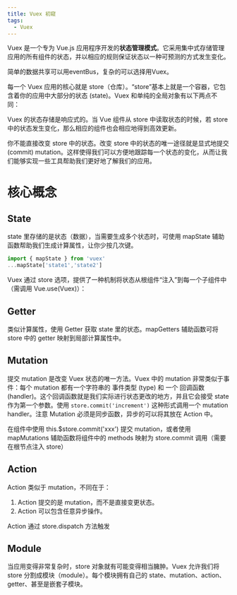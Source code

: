 ```yaml
---
title: Vuex 初窥
tags:
  - Vuex
---
```


Vuex 是一个专为 Vue.js 应用程序开发的**状态管理模式**。它采用集中式存储管理应用的所有组件的状态，并以相应的规则保证状态以一种可预测的方式发生变化。

<!-- more -->

简单的数据共享可以用eventBus，复杂的可以选择用Vuex。

每一个 Vuex 应用的核心就是 store（仓库）。“store”基本上就是一个容器，它包含着你的应用中大部分的状态 (state)。Vuex 和单纯的全局对象有以下两点不同：

Vuex 的状态存储是响应式的。当 Vue 组件从 store 中读取状态的时候，若 store 中的状态发生变化，那么相应的组件也会相应地得到高效更新。

你不能直接改变 store 中的状态。改变 store 中的状态的唯一途径就是显式地提交 (commit) mutation。这样使得我们可以方便地跟踪每一个状态的变化，从而让我们能够实现一些工具帮助我们更好地了解我们的应用。

# 核心概念

## State

state 里存储的是状态（数据），当需要生成多个状态时，可使用 mapState  辅助函数帮助我们生成计算属性，让你少按几次键。

```javascript
import { mapState } from 'vuex'
...mapState['state1','state2']
```

Vuex 通过 store 选项，提供了一种机制将状态从根组件“注入”到每一个子组件中（需调用 Vue.use(Vuex)）：

## Getter

类似计算属性，使用 Getter 获取 state 里的状态。mapGetters 辅助函数可将 store 中的 getter 映射到局部计算属性中。

## Mutation

提交 mutation 是改变 Vuex 状态的唯一方法。Vuex 中的 mutation 非常类似于事件：每个 mutation 都有一个字符串的 事件类型 (type) 和 一个 回调函数 (handler)。这个回调函数就是我们实际进行状态更改的地方，并且它会接受 state 作为第一个参数。使用 `store.commit('increment')` 这种形式调用一个 mutation handler。注意 Mutation 必须是同步函数，异步的可以将其放在 Action 中。

在组件中使用 this.$store.commit('xxx') 提交 mutation，或者使用 mapMutations 辅助函数将组件中的 methods 映射为 store.commit 调用（需要在根节点注入 store）

## Action

Action 类似于 mutation，不同在于：

  1. Action 提交的是 mutation，而不是直接变更状态。
  2. Action 可以包含任意异步操作。

Action 通过 store.dispatch 方法触发

## Module

当应用变得非常复杂时，store 对象就有可能变得相当臃肿。Vuex 允许我们将 store 分割成模块（module）。每个模块拥有自己的 state、mutation、action、getter、甚至是嵌套子模块。





